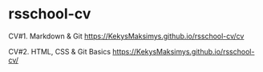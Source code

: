 # rsschool-cv

CV#1. Markdown & Git
https://KekysMaksimys.github.io/rsschool-cv/cv

CV#2. HTML, CSS & Git Basics
https://KekysMaksimys.github.io/rsschool-cv/